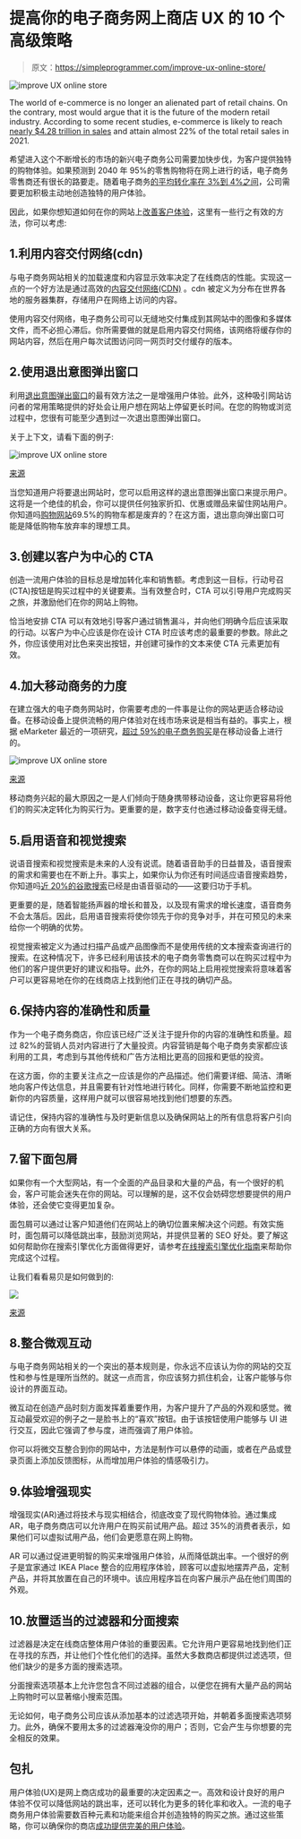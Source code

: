 # 提高你的电子商务网上商店 UX 的 10 个高级策略

> 原文：<https://simpleprogrammer.com/improve-ux-online-store/>

![improve UX online store](img/1a632763a73483697708df6f496852f5.png)

The world of e-commerce is no longer an alienated part of retail chains. On the contrary, most would argue that it is the future of the modern retail industry. According to some recent studies, e-commerce is likely to reach [nearly $4.28 trillion in sales](https://www.statista.com/topics/871/online-shopping/) and attain almost 22% of the total retail sales in 2021.

希望进入这个不断增长的市场的新兴电子商务公司需要加快步伐，为客户提供独特的购物体验。如果预测到 2040 年 95%的零售购物将在网上进行的话，电子商务零售商还有很长的路要走。随着电子商务[的平均转化率在 3%到 4%之间](https://www.invespcro.com/blog/the-average-website-conversion-rate-by-industry/)，公司需要更加积极主动地创造独特的用户体验。

因此，如果你想知道如何在你的网站上[改善客户体验](https://simpleprogrammer.com/improving-ux-design/)，这里有一些行之有效的方法，你可以考虑:

## 1.利用内容交付网络(cdn)

与电子商务网站相关的加载速度和内容显示效率决定了在线商店的性能。实现这一点的一个好方法是通过高效的[内容交付网络(CDN)](https://www.bigcommerce.com/ecommerce-answers/what-is-a-cdn-content-delivery-networks-and-ecommerce/) 。cdn 被定义为分布在世界各地的服务器集群，存储用户在网络上访问的内容。

使用内容交付网络，电子商务公司可以无缝地交付集成到其网站中的图像和多媒体文件，而不必担心滞后。你所需要做的就是启用内容交付网络，该网络将缓存你的网站内容，然后在用户每次试图访问同一网页时交付缓存的版本。

## 2.使用退出意图弹出窗口

利用[退出意图弹出窗口](https://www.omniconvert.com/what-is/exit-popup/)的最有效方法之一是增强用户体验。此外，这种吸引网站访问者的常用策略提供的好处会让用户想在网站上停留更长时间。在您的购物或浏览过程中，您很有可能至少遇到过一次退出意图弹出窗口。

关于上下文，请看下面的例子:

![improve UX online store](img/969100229620816b8b7883c9da446ee0.png)

[来源](https://www.omnisend.com/blog/exit-intent-popup-examples-small-online-businesses/)

当您知道用户将要退出网站时，您可以启用这样的退出意图弹出窗口来提示用户。这将是一个绝佳的机会，你可以提供任何独家折扣、优惠或赠品来留住网站用户。你知道吗[购物网站](https://www.oberlo.in/statistics/shopping-cart-abandonment-rate)69.5%的购物车都是废弃的？在这方面，退出意向弹出窗口可能是降低购物车放弃率的理想工具。

## 3.创建以客户为中心的 CTA

创造一流用户体验的目标总是增加转化率和销售额。考虑到这一目标，行动号召(CTA)按钮是购买过程中的关键要素。当有效整合时，CTA 可以引导用户完成购买之旅，并激励他们在你的网站上购物。

恰当地安排 CTA 可以有效地引导客户通过销售漏斗，并向他们明确今后应该采取的行动。以客户为中心应该是你在设计 CTA 时应该考虑的最重要的参数。除此之外，你应该使用对比色来突出按钮，并创建可操作的文本来使 CTA 元素更加有效。

## 4.加大移动商务的力度

在建立强大的电子商务网站时，你需要考虑的一件事是让你的网站更适合移动设备。在移动设备上提供流畅的用户体验对在线市场来说是相当有益的。事实上，根据 eMarketer 最近的一项研究，[超过 59%的电子商务购买](https://www.emarketer.com/articles/topics/retail-ecommerce)是在移动设备上进行的。

![improve UX online store](img/1391a45c4bc66f5326a9e66f87a405ed.png)

[来源](https://kinsta.com/blog/ecommerce-statistics/)

移动商务兴起的最大原因之一是人们倾向于随身携带移动设备，这让你更容易将他们的购买决定转化为购买行为。更重要的是，数字支付也通过移动设备变得无缝。

## 5.启用语音和视觉搜索

说语音搜索和视觉搜索是未来的人没有说谎。随着语音助手的日益普及，语音搜索的需求和需要也在不断上升。事实上，如果你认为你还有时间适应语音搜索趋势，你知道吗[近 20%的谷歌搜索](https://www.shopify.com/partners/blog/ecommerce-trends)已经是由语音驱动的——这要归功于手机。

更重要的是，随着智能扬声器的增长和普及，以及现有需求的增长速度，语音商务不会太落后。因此，启用语音搜索将使你领先于你的竞争对手，并在可预见的未来给你一个明确的优势。

视觉搜索被定义为通过扫描产品或产品图像而不是使用传统的文本搜索查询进行的搜索。在这种情况下，许多已经利用该技术的电子商务零售商可以在购买过程中为他们的客户提供更好的建议和指导。此外，在你的网站上启用视觉搜索将意味着客户可以更容易地在你的在线商店上找到他们正在寻找的确切产品。

## 6.保持内容的准确性和质量

作为一个电子商务商店，你应该已经广泛关注于提升你的内容的准确性和质量。超过 82%的营销人员对内容进行了大量投资。内容营销是每个电子商务卖家都应该利用的工具，考虑到与其他传统和广告方法相比更高的回报和更低的投资。

在这方面，你的主要关注点之一应该是你的产品描述。他们需要详细、简洁、清晰地向客户传达信息，并且需要有针对性地进行转化。同样，你需要不断地监控和更新你的内容质量，这样用户就可以很容易地找到他们想要的东西。

请记住，保持内容的准确性与及时更新信息以及确保网站上的所有信息将客户引向正确的方向有很大关系。

## 7.留下面包屑

如果你有一个大型网站，有一个全面的产品目录和大量的产品，有一个很好的机会，客户可能会迷失在你的网站。可以理解的是，这不仅会妨碍您想要提供的用户体验，还会使它变得更加复杂。

面包屑可以通过让客户知道他们在网站上的确切位置来解决这个问题。有效实施时，面包屑可以降低跳出率，鼓励浏览网站，并提供显著的 SEO 好处。要了解这如何帮助你在搜索引擎优化方面做得更好，请参考[在线搜索引擎优化指南](https://supple.com.au/guides/magento-seo-guide/)来帮助你完成这个过程。

让我们看看易贝是如何做到的:

![](img/5a944a6f2892a4cb821fda4256564246.png)

[来源](https://www.ebay.com/)

## 8.整合微观互动

与电子商务网站相关的一个突出的基本规则是，你永远不应该认为你的网站的交互性和参与性是理所当然的。就这一点而言，你应该努力抓住机会，让客户能够与你设计的界面互动。

微互动在创造产品时刻方面发挥着重要作用，为客户提升了产品的外观和感觉。微互动最受欢迎的例子之一是脸书上的“喜欢”按钮。由于该按钮使用户能够与 UI 进行交互，因此它强调了参与度，进而强调了用户体验。

你可以将微交互整合到你的网站中，方法是制作可以悬停的动画，或者在产品或登录页面上添加反馈图标，从而增加用户体验的情感吸引力。

## 9.体验增强现实

增强现实(AR)通过将技术与现实相结合，彻底改变了现代购物体验。通过集成 AR，电子商务商店可以允许用户在购买前试用产品。超过 35%的消费者表示，如果他们可以虚拟试用产品，他们会更愿意在网上购物。

AR 可以通过促进更明智的购买来增强用户体验，从而降低跳出率。一个很好的例子是宜家通过 IKEA Place 整合的应用程序体验，顾客可以虚拟地摆弄产品，定制产品，并将其放置在自己的环境中。该应用程序旨在向客户展示产品在他们周围的外观。

## 10.放置适当的过滤器和分面搜索

过滤器是决定在线商店整体用户体验的重要因素。它允许用户更容易地找到他们正在寻找的东西，并让他们个性化他们的选择。虽然大多数商店都提供过滤选项，但他们缺少的是多方面的搜索选项。

分面搜索选项基本上允许您包含不同过滤器的组合，以便您在拥有大量产品的网站上购物时可以显著缩小搜索范围。

无论如何，电子商务公司应该从添加基本的过滤选项开始，并朝着多面搜索选项努力。此外，确保不要用太多的过滤器淹没你的用户；否则，它会产生与你想要的完全相反的效果。

## 包扎

用户体验(UX)是网上商店成功的最重要的决定因素之一。高效和设计良好的用户体验不仅可以降低网站的跳出率，还可以转化为更多的转化率和收入。一流的电子商务用户体验需要数百种元素和功能来组合并创造独特的购买之旅。通过这些策略，你可以确保你的商店[成功提供完美的用户体验](https://spdload.com/blog/why-is-user-experience-a-more-important-ranking-factor-than-you-think/)。
